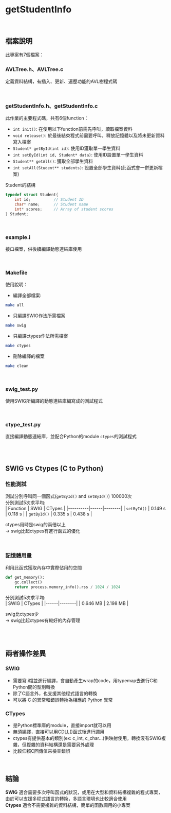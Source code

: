 # getStudentInfo
<br>

## 檔案說明
此專案有7個檔案：
### AVLTree.h、AVLTree.c
定義資料結構，有插入、更新、遍歷功能的AVL樹程式碼

<br>

### getStudentInfo.h、getStudentInfo.c
此作業的主要程式碼，共有6個function：
- `int init()`: 在使用以下function前需先呼叫，讀取檔案資料
- `void release()`: 於最後結束程式前需要呼叫，釋放記憶體以及將未更新資料寫入檔案
- `Student* getById(int id)`: 使用ID獲取單一學生資料
- `int setById(int id, Student* data)`: 使用ID設置單一學生資料
- `Student** getAll()`: 獲取全部學生資料
- `int setAll(Student** students)`: 設置全部學生資料(此函式會一併更新檔案)

Student的結構
```c
typedef struct Student{
    int id;          // Student ID
    char* name;      // Student name
    int* scores;     // Array of student scores
} Student;
```

<br>

### example.i
接口檔案，供後續編譯動態連結庫使用

<br>

### Makefile
使用說明：
- 編譯全部檔案:
```bash
make all
```

- 只編譯SWIG作法所需檔案
```bash
make swig
```

- 只編譯ctypes作法所需檔案
```bash
make ctypes
```
- 刪除編譯的檔案
```bash
make clean
```

<br>

### swig_test.py
使用SWIG所編譯的動態連結庫編寫成的測試程式

<br>

### ctype_test.py
直接編譯動態連結庫，並配合Python的module `ctypes`的測試程式

<br>
<br>

## SWIG vs Ctypes (C to Python)

### 性能測試
測試分別呼叫同一個函式(`getById()` and `setById()`) 100000次  
分別測試5次求平均:   
| Function | SWIG | CTypes |
|----------|------|--------|
| `setById()` | 0.149 s | 0.118 s |
| `getById()` | 0.335 s | 0.438 s |


ctypes用時是swig的兩倍以上  
→ swig比起ctypes有進行函式的優化

<br>

### 記憶體用量

利用此函式獲取內存中實際佔用的空間	 

```python
def get_memory():
    gc.collect()
    return process.memory_info().rss / 1024 / 1024
```  
分別測試5次求平均:  
| SWIG | CTypes |
|------|--------|
| 0.646 MB | 2.198 MB |


swig比ctypes少  
→ swig比起ctypes有較好的內存管理

<br>
<br>

## 兩者操作差異

### SWIG
- 需要寫.i檔並進行編譯，會自動產生wrap的code，用typemap去進行C和Python間的型別轉換
- 除了C語言外，也支援其他程式語言的轉換
- 可以將 C 的異常和錯誤轉換為相應的 Python 異常

### CTypes
- 是Python標準庫的module，直接import就可以用
- 無須編譯，直接可以用CDLL()函式後進行調用
- ctypes有提供基本的類別(ex: c_int, c_char…)供映射使用，轉換沒有SWIG複雜，但複雜的資料結構還是需要另外處理
- 比較仰賴C回傳值來檢查錯誤


<br>

## 結論
**SWIG** 適合需要多次呼叫函式的狀況，或用在大型和資料結構複雜的程式專案，由於可以支援多程式語言的轉換，多語言環境也比較適合使用   
**Ctypes** 適合不需要複雜的資料結構，簡單的函數調用的小專案




